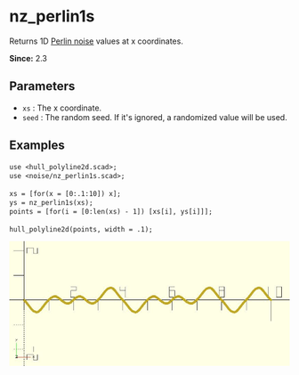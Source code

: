 # nz_perlin1s

Returns 1D [Perlin noise](https://en.wikipedia.org/wiki/Perlin_noise) values at x coordinates.

**Since:** 2.3

## Parameters

- `xs` : The x coordinate.
- `seed` : The random seed. If it's ignored, a randomized value will be used.

## Examples

    use <hull_polyline2d.scad>;
    use <noise/nz_perlin1s.scad>;

    xs = [for(x = [0:.1:10]) x];
    ys = nz_perlin1s(xs);
    points = [for(i = [0:len(xs) - 1]) [xs[i], ys[i]]];

    hull_polyline2d(points, width = .1);

![nz_perlin1s](images/lib3x-nz_perlin1s-1.JPG)